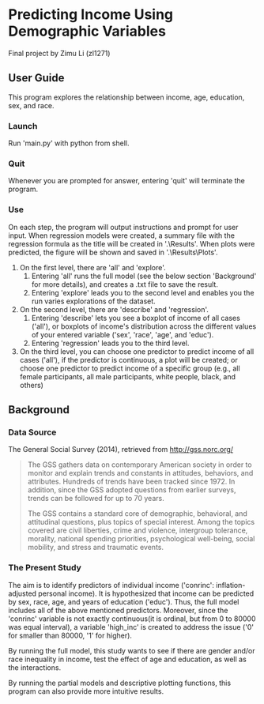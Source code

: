 # Predicting Income Using Demographic Variables

Final project by Zimu Li (zl1271)

## User Guide

This program explores the relationship between income, age, education, sex, and race.

### Launch

Run 'main.py' with python from shell.

### Quit

Whenever you are prompted for answer, entering 'quit' will terminate the program.
### Use

On each step, the program will output instructions and prompt for user input. When regression models were created, a summary file with the regression formula as the title will be created in '.\Results'. When plots were predicted, the figure will be shown and saved in '.\Results\Plots'. 

1. On the first level, there are 'all' and 'explore'.
   1. Entering 'all' runs the full model (see the below section 'Background' for more details), and creates a .txt file to save the result.
   2. Entering 'explore' leads you to the second level and enables you the run varies explorations of the dataset.
2. On the second level, there are 'describe' and 'regression'.
   1. Entering 'describe' lets you see a boxplot of income of all cases ('all'), or boxplots of income's distribution across the different values of your entered variable ('sex', 'race', 'age', and 'educ').
   2. Entering 'regression' leads you to the third level.
3. On the third level, you can choose one predictor to predict income of all cases ('all'), if the predictor is continuous, a plot will be created; or choose one predictor to predict income of a specific group (e.g., all female participants, all male participants, white people, black, and others)

## Background

### Data Source

The General Social Survey (2014), retrieved from http://gss.norc.org/

> The GSS gathers data on contemporary American society in order to monitor and explain trends and constants in attitudes, behaviors, and attributes. Hundreds of trends have been tracked since 1972. In addition, since the GSS adopted questions from earlier surveys, trends can be followed for up to 70 years.
>
> The GSS contains a standard core of demographic, behavioral, and attitudinal questions, plus topics of special interest. Among the topics covered are civil liberties, crime and violence, intergroup tolerance, morality, national spending priorities, psychological well-being, social mobility, and stress and traumatic events.

### The Present Study 

The aim is to identify predictors of individual income ('conrinc': inflation-adjusted personal income). It is hypothesized that income can be predicted by sex, race, age, and years of education ('educ'). Thus, the full model includes all of the above mentioned predictors. Moreover, since the 'conrinc' variable is not exactly continuous(it is ordinal, but from 0 to 80000 was equal interval), a variable 'high_inc' is created to address the issue ('0' for smaller than 80000, '1' for higher). 

By running the full model,  this study wants to see if there are gender and/or race inequality in income, test the effect of age and education, as well as the interactions.

By running the partial models and descriptive plotting functions, this program can also provide more intuitive results. 





